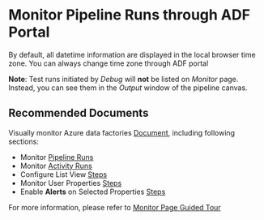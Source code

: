 <properties
	pageTitle="Monitor - Pipeline Run"
	description="Monitor Pipeline Runs through ADF Portal"
	infoBubbleText=""
	authors="chez-charlie"
	ms.author="chez"
	articleId="5f0ee977-56a5-4fb5-8d5f-ecb72f2be120"
	diagnosticScenario=""
	selfHelpType="generic"
	supportTopicIds="32629529, 32629508"
	resourceTags=""
	productPesIds="15613"
	cloudEnvironments="public"
/>

# Monitor Pipeline Runs through ADF Portal

By default, all datetime information are displayed in the local browser time zone. You can always change time zone through ADF portal

**Note**: Test runs initiated by _Debug_ will **not** be listed on _Monitor_ page. Instead, you can see them in the _Output_ window of the pipeline canvas.

## **Recommended Documents**

Visually monitor Azure data factories [Document](https://docs.microsoft.com/azure/data-factory/monitor-visually), including following sections: <br>

* Monitor [Pipeline Runs](https://docs.microsoft.com/azure/data-factory/monitor-visually#monitor-pipeline-runs) <br>
* Monitor [Activity Runs](https://docs.microsoft.com/azure/data-factory/monitor-visually#monitor-activity-runs) <br>
* Configure List View [Steps](https://docs.microsoft.com/azure/data-factory/monitor-visually#configure-the-list-view) <br>
* Monitor User Properties [Steps](https://docs.microsoft.com/azure/data-factory/monitor-visually#promote-user-properties-to-monitor) <br>
* Enable __Alerts__ on Selected Properties [Steps](https://docs.microsoft.com/azure/data-factory/monitor-visually#alerts) <br>

For more information, please refer to [Monitor Page Guided Tour](https://docs.microsoft.com/azure/data-factory/monitor-visually#guided-tours) <br>
